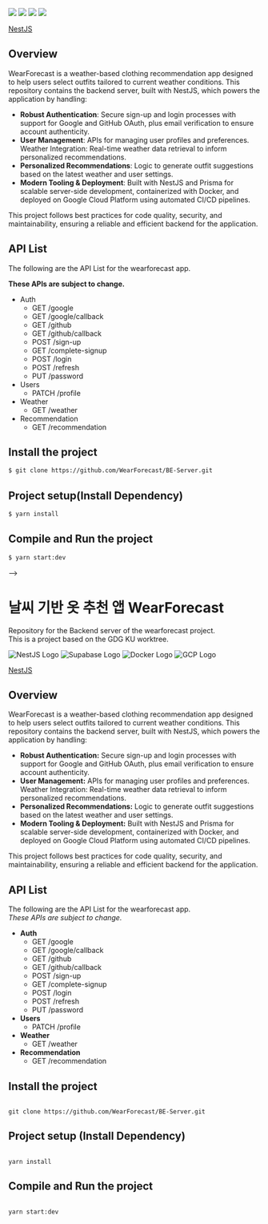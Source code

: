 <!-- # 날씨 기반 옷 추천 앱 WearForecast
Repository for the Backend server of the wearforecast project.
This is a project based on the GDG KU worktree.

<!-- <p align="center">
  <a href="http://nestjs.com/" target="blank"><img src="https://nestjs.com/img/logo-small.svg" width="120" alt="Nest Logo" /></a>
</p> -->
![](./images/Nestjs_logo.svg)
![](./images/Supabase_logo.png)
![](./images/Docker_logo.webp)
![](./images/GCP_logo.webp)

<!-- [circleci-image]: https://img.shields.io/circleci/build/github/nestjs/nest/master?token=abc123def456
[circleci-url]: https://circleci.com/gh/nestjs/nest
<p align="center"><a href=https://github.com/nestjs/nest><strong>NestJS</a></p>
<p align="center">A progressive <a href="http://nodejs.org" target="_blank">Node.js</a> framework for building efficient and scalable server-side applications.</p> -->
[NestJS](https://github.com/nestjs/nest)

## Overview
WearForecast is a weather-based clothing recommendation app designed to help users select outfits tailored to current weather conditions. This repository contains the backend server, built with NestJS, which powers the application by handling:

- **Robust Authentication**: Secure sign-up and login processes with support for Google and GitHub OAuth, plus email verification to ensure account authenticity.
- **User Management**: APIs for managing user profiles and preferences.
Weather Integration: Real-time weather data retrieval to inform personalized recommendations.
- **Personalized Recommendations**: Logic to generate outfit suggestions based on the latest weather and user settings.
- **Modern Tooling & Deployment**: Built with NestJS and Prisma for scalable server-side development, containerized with Docker, and deployed on Google Cloud Platform using automated CI/CD pipelines.

This project follows best practices for code quality, security, and maintainability, ensuring a reliable and efficient backend for the application.

## API List
The following are the API List for the wearforecast app.

**These APIs are subject to change.**
- Auth 
    - GET /google
    - GET /google/callback
    - GET /github
    - GET /github/callback
    - POST /sign-up
    - GET /complete-signup
    - POST /login
    - POST /refresh
    - PUT /password
- Users
    - PATCH /profile
- Weather
    - GET /weather
- Recommendation
    - GET /recommendation

## Install the project

```bash
$ git clone https://github.com/WearForecast/BE-Server.git
```

## Project setup(Install Dependency)

```bash
$ yarn install
```

## Compile and Run the project

```bash
$ yarn start:dev
```

<!-- <p align="center">
<a href="https://www.npmjs.com/~nestjscore" target="_blank"><img src="https://img.shields.io/npm/v/@nestjs/core.svg" alt="NPM Version" /></a>
<a href="https://www.npmjs.com/~nestjscore" target="_blank"><img src="https://img.shields.io/npm/l/@nestjs/core.svg" alt="Package License" /></a>
<a href="https://www.npmjs.com/~nestjscore" target="_blank"><img src="https://img.shields.io/npm/dm/@nestjs/common.svg" alt="NPM Downloads" /></a>
<a href="https://circleci.com/gh/nestjs/nest" target="_blank"><img src="https://img.shields.io/circleci/build/github/nestjs/nest/master" alt="CircleCI" /></a>
<a href="https://coveralls.io/github/nestjs/nest?branch=master" target="_blank"><img src="https://coveralls.io/repos/github/nestjs/nest/badge.svg?branch=master#9" alt="Coverage" /></a>
<a href="https://discord.gg/G7Qnnhy" target="_blank"><img src="https://img.shields.io/badge/discord-online-brightgreen.svg" alt="Discord"/></a>
<a href="https://opencollective.com/nest#backer" target="_blank"><img src="https://opencollective.com/nest/backers/badge.svg" alt="Backers on Open Collective" /></a>
<a href="https://opencollective.com/nest#sponsor" target="_blank"><img src="https://opencollective.com/nest/sponsors/badge.svg" alt="Sponsors on Open Collective" /></a>
  <a href="https://paypal.me/kamilmysliwiec" target="_blank"><img src="https://img.shields.io/badge/Donate-PayPal-ff3f59.svg" alt="Donate us"/></a>
    <a href="https://opencollective.com/nest#sponsor"  target="_blank"><img src="https://img.shields.io/badge/Support%20us-Open%20Collective-41B883.svg" alt="Support us"></a>
  <a href="https://twitter.com/nestframework" target="_blank"><img src="https://img.shields.io/twitter/follow/nestframework.svg?style=social&label=Follow" alt="Follow us on Twitter"></a>
</p> -->
  <!--[![Backers on Open Collective](https://opencollective.com/nest/backers/badge.svg)](https://opencollective.com/nest#backer)
  [![Sponsors on Open Collective](https://opencollective.com/nest/sponsors/badge.svg)](https://opencollective.com/nest#sponsor)--> -->

  <!-- README.html (You can rename this to README.md, but keep the HTML content) -->

<h1>날씨 기반 옷 추천 앱 WearForecast</h1>
<p>
  Repository for the Backend server of the wearforecast project.<br>
  This is a project based on the GDG KU worktree.
</p>

<!-- Images -->
<p>
  <img src="./images/Nestjs_logo.svg" alt="NestJS Logo">
  <img src="./images/Supabase_logo.png" alt="Supabase Logo">
  <img src="./images/Docker_logo.webp" alt="Docker Logo">
  <img src="./images/GCP_logo.webp" alt="GCP Logo">
</p>

<!-- Link to NestJS -->
<p>
  <a href="https://github.com/nestjs/nest">NestJS</a>
</p>

<!-- Overview -->
<h2>Overview</h2>
<p>
  WearForecast is a weather-based clothing recommendation app designed to help users select outfits
  tailored to current weather conditions. This repository contains the backend server, built with
  NestJS, which powers the application by handling:
</p>

<ul>
  <li>
    <strong>Robust Authentication:</strong> Secure sign-up and login processes with support for
    Google and GitHub OAuth, plus email verification to ensure account authenticity.
  </li>
  <li>
    <strong>User Management:</strong> APIs for managing user profiles and preferences.
    Weather Integration: Real-time weather data retrieval to inform personalized recommendations.
  </li>
  <li>
    <strong>Personalized Recommendations:</strong> Logic to generate outfit suggestions based on the latest
    weather and user settings.
  </li>
  <li>
    <strong>Modern Tooling &amp; Deployment:</strong> Built with NestJS and Prisma for scalable
    server-side development, containerized with Docker, and deployed on Google Cloud Platform
    using automated CI/CD pipelines.
  </li>
</ul>

<p>
  This project follows best practices for code quality, security, and maintainability, ensuring a
  reliable and efficient backend for the application.
</p>

<!-- API List -->
<h2>API List</h2>
<p>
  The following are the API List for the wearforecast app.<br>
  <em>These APIs are subject to change.</em>
</p>

<ul>
  <li>
    <strong>Auth</strong>
    <ul>
      <li>GET /google</li>
      <li>GET /google/callback</li>
      <li>GET /github</li>
      <li>GET /github/callback</li>
      <li>POST /sign-up</li>
      <li>GET /complete-signup</li>
      <li>POST /login</li>
      <li>POST /refresh</li>
      <li>PUT /password</li>
    </ul>
  </li>
  <li>
    <strong>Users</strong>
    <ul>
      <li>PATCH /profile</li>
    </ul>
  </li>
  <li>
    <strong>Weather</strong>
    <ul>
      <li>GET /weather</li>
    </ul>
  </li>
  <li>
    <strong>Recommendation</strong>
    <ul>
      <li>GET /recommendation</li>
    </ul>
  </li>
</ul>

<!-- Install the project -->
<h2>Install the project</h2>
<pre><code>
git clone https://github.com/WearForecast/BE-Server.git
</code></pre>

<!-- Project setup -->
<h2>Project setup (Install Dependency)</h2>
<pre><code>
yarn install
</code></pre>

<!-- Compile and Run -->
<h2>Compile and Run the project</h2>
<pre><code>
yarn start:dev
</code></pre>


